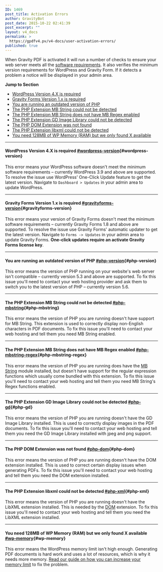 ```yaml
---
ID: 1469
post_title: Activation Errors
author: GravityBot
post_date: 2015-10-22 02:41:39
post_excerpt: ""
layout: v4_docs
permalink: >
  https://gpdfv4.pv/v4-docs/user-activation-errors/
published: true
---
```

When Gravity PDF is activated it will run a number of checks to ensure your web server meets all the [software requirements](#). It also verifies the minimum version requirements for WordPress and Gravity Form. If it detects a problem a notice will be displayed in your admin area. 

**Jump to Section**

-   [WordPress Version 4.X is required](#wordpress-version)
-   [Gravity Forms Version 1.x is required](#gravityforms-version)
-   [You are running an outdated version of PHP](#php-version)
-   [The PHP Extension MB String could not be detected](#php-mbstring)
-   [The PHP Extension MB String does not have MB Regex enabled](#php-mbstring-regex)
-   [The PHP Extension GD Image Library could not be detected](#php-gd)
-   [The PHP DOM Extension was not found](#php-dom)
-   [The PHP Extension libxml could not be detected](#php-xml)
-   [You need 128MB of WP Memory (RAM) but we only found X available](#wp-memory)

---

#### WordPress Version 4.X is required [#wordpress-version](#wordpress-version){#wordpress-version}

This error means your WordPress software doesn't meet the minimum software requirements – currently WordPress 3.9 and above are supported. To resolve the issue use WordPress' One-Click Update feature to get the latest version. Navigate to `Dashboard > Updates` in your admin area to update WordPress.

---

#### Gravity Forms Version 1.x is required [#gravityforms-version](#gravityforms-version){#gravityforms-version}

This error means your version of Gravity Forms doesn't meet the minimum software requirements – currently Gravity Forms 1.8 and above are supported. To resolve the issue use Gravity Forms' automatic updater to get the latest version. Navigate to `Forms -> Updates` in your admin area to update Gravity Forms. **One-click updates require an activate Gravity Forms license key**.

---

#### You are running an outdated version of PHP [#php-version](#php-version){#php-version}

This error means the version of PHP running on your website's web server isn't compatible – currently version 5.3 and above are supported. To fix this issue you'll need to contact your web hosting provider and ask them to switch you to the latest version of PHP – currently version 5.6.

---

#### The PHP Extension MB String could not be detected [#php-mbstring](#php-mbstring){#php-mbstring}

This error means the version of PHP you are running doesn't have support for MB String. This extension is used to correctly display non-English characters in PDF documents. To fix this issue you'll need to contact your web hosting and tell them you need MB String enabled.

---

#### The PHP Extension MB String does not have MB Regex enabled [#php-mbstring-regex](#php-mbstring-regex){#php-mbstring-regex}

This error means the version of PHP you are running does have the [MB String](#php-mbstring) module installed, but doesn't have support for the regular expression functions which usually come bundled with this extension. To fix this issue you'll need to contact your web hosting and tell them you need MB String's Regex functions enabled.

---

#### The PHP Extension GD Image Library could not be detected [#php-gd](#php-gd){#php-gd}

This error means the version of PHP you are running doesn't have the GD Image Library installed. This is used to correctly display images in the PDF documents. To fix this issue you'll need to contact your web hosting and tell them you need the GD Image Library installed with jpeg and png support.

---

#### The PHP DOM Extension was not found [#php-dom](#php-dom){#php-dom}

This error means the version of PHP you are running doesn't have the DOM extension installed. This is used to correct certain display issues when generating PDFs. To fix this issue you'll need to contact your web hosting and tell them you need the DOM extension installed.

---

#### The PHP Extension libxml could not be detected [#php-xml](#php-xml){#php-xml}

This error means the version of PHP you are running doesn't have the LibXML extension installed. This is needed by the [DOM](#php-dom) extension. To fix this issue you'll need to contact your web hosting and tell them you need the LibXML extension installed.

---

#### You need 128MB of WP Memory (RAM) but we only found X available [#wp-memory](#wp-memory){#wp-memory}

This error means the WordPress memory limit isn't high enough. Generating PDF documents is hard work and uses a lot of resources, which is why it needs more memory. [Read our guide on how you can increase your memory limit](https://gpdfv4.pv/v4-docs/increasing-memory-limit/) to fix the problem.
